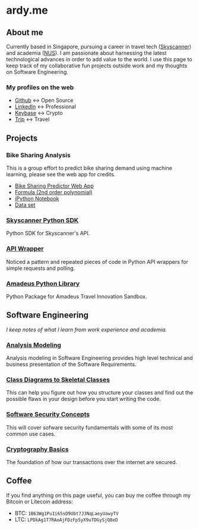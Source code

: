 # ardy.me

## About me

Currently based in Singapore, pursuing a career in travel tech ([Skyscanner](https://www.skyscanner.net/)) and academia ([NUS](http://www.nus.edu.sg/)).
I am passionate about harnessing the latest technological advances in order to add value to the world.
I use this page to keep track of my collaborative fun projects outside work and my thoughts on Software Engineering.


### My profiles on the web
- [Github](https://github.com/ardydedase) <-> Open Source
- [LinkedIn](https://www.linkedin.com/in/ardydedase) <-> Professional
- [Keybase](https://keybase.io/ardydedase) <-> Crypto
- [Trip](https://www.trip.skyscanner.com/user/ardy-dedase) <-> Travel

## Projects

### Bike Sharing Analysis

This is a group effort to predict bike sharing demand using machine learning, please see the web app for credits.

- [Bike Sharing Predictor Web App](https://ardydedase.github.io/bike-sharing-predictor/index.html)
- [Formula (2nd order polynomial)](https://github.com/ardydedase/ardydedase.github.io/blob/master/bike-sharing-predictor/script.js#L31)
- [iPython Notebook](https://github.com/ardydedase/bike-sharing-analysis/blob/master/bike-sharing.ipynb)
- [Data set](https://github.com/ardydedase/bike-sharing-analysis/tree/master/Bike-Sharing-Dataset)

### [Skyscanner Python SDK](https://github.com/Skyscanner/skyscanner-python-sdk)
Python SDK for Skyscanner's API.

### [API Wrapper](https://github.com/ardydedase/apiwrapper)
Noticed a pattern and repeated pieces of code in Python API wrappers for simple requests and polling.

### [Amadeus Python Library](https://github.com/ardydedase/amadeus-python)
Python Package for Amadeus Travel Innovation Sandbox.


## Software Engineering
*I keep notes of what I learn from work experience and academia.*

### [Analysis Modeling](https://github.com/ardydedase/ardydedase.github.io/blob/master/content/software-engineering/analysis-modeling.md#analysis-modeling)
Analysis modeling in Software Engineering provides high level technical and business presentation of the Software Requirements.

### [Class Diagrams to Skeletal Classes](https://github.com/ardydedase/ardydedase.github.io/blob/master/content/software-engineering/class-diagrams-to-skeletal-classes.md#class-diagrams-to-skeletal-classes)
This can help you figure out how you structure your classes and find out the possible flaws in your design before you start writing the code.

### [Software Security Concepts](https://github.com/ardydedase/ardydedase.github.io/blob/master/content/software-engineering/security-concepts.md#software-security-concepts)
This will cover sofware security fundamentals with some of its most common use cases.

### [Cryptography Basics](https://github.com/ardydedase/ardydedase.github.io/blob/master/content/software-engineering/cryptography.md#cryptography)
The foundation of how our transactions over the internet are secured.

## Coffee

If you find anything on this page useful, you can buy me coffee through my Bitcoin or Litecoin address:

- BTC: `1B63Wg1Pu1i65sD9Ubt7J3NqLaeyUawyTV`
- LTC: `LPDkAg1T7RAoAjFDzFp5yX9uTDGySjQ8eD`